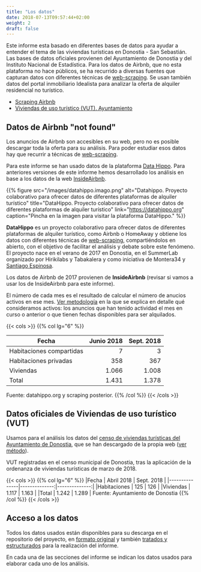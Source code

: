 ```yaml
---
title: "Los datos"
date: 2018-07-13T09:57:44+02:00
weight: 2
draft: false
---
```


Este informe esta basado en diferentes bases de datos para ayudar a entender el tema de las viviendas turísticas en Donostia - San Sebastián. Las bases de datos oficiales provienen del Ayuntamiento de Donostia y del Instituto Nacional de Estadística. Para los datos de Airbnb, que no esta plataforma no hace públicos, se ha recurrido a diversas fuentes que capturan datos con diferentes técnicas de [web-scraping](https://es.wikipedia.org/wiki/Web_scraping). Se usan también datos del portal inmobiliario Idealista para analizar la oferta de alquiler residencial no turístico.

+ [Scraping Airbnb](#datos-de-airbnb)
+ [Viviendas de uso turístico (VUT). Ayuntamiento](#datos-oficiales-de-viviendas-de-uso-turístico-vut)

## Datos de Airbnb "not found"

Los anuncios de Airbnb son accesibles en su web, pero no es posible descargar toda la oferta para su análisis. Para poder estudiar esos datos hay que recurrir a técnicas de [web-scraping](https://es.wikipedia.org/wiki/Web_scraping). 

Para este informe se han usado datos de la plataforma [Data Hippo](https://datahippo.org). Para anteriores versiones de este informe hemos desarrollado los análisis en base a los datos de la web [InsideAirbnb](http://insideairbnb.com).

{{% figure src="/images/datahippo.imago.png" alt="Datahippo. Proyecto colaborativo para ofrecer datos de diferentes plataformas de alquiler turístico" title="DataHippo. Proyecto colaborativo para ofrecer datos de diferentes plataformas de alquiler turístico" link="https://datahippo.org" caption="Pincha en la imagen para visitar la plataforma DataHippo." %}}

**DataHippo** es un proyecto colaborativo para ofrecer datos de diferentes plataformas de alquiler turístico, como Airbnb o HomeAway y obtiene los datos con diferentes técnicas de [web-scraping](https://es.wikipedia.org/wiki/Web_scraping), compartiéndolos en abierto, con el objetivo de facilitar el análisis y debate sobre este fenómeno. El proyecto nace en el verano de 2017 en Donostia, en el SummerLab organizado por Hirikilabs y Tabakalera y como iniciativa de Montera34 y [Santiago Espinosa](http://saigesp.es).

Los datos de Airbnb de 2017 provienen de **InsideAirbnb** (revisar si vamos a usar los de InsideAirbnb para este informe).

El número de cada mes es el resultado de calcular el número de anucios activos en ese mes. [Ver metodología](/metodologia/anuncios-activos/) en la que se explica en detalle qué consideramos activos: los anuncios que han tenido actividad el mes en curso o anterior o que tienen fechas disponibles para ser alquilados.

{{< cols >}}
{{% col lg="6" %}}

|Fecha 		|    Junio 2018	|    Sept. 2018	|
|---------------|--------------:|--------------:|
|Habitaciones compartidas	| 7		| 3		|
|Habitaciones privadas	| 358		| 367		|
|Viviendas	| 1.066		| 1.008	|
|Total		| 1.431		| 1.378		|

Fuente: datahippo.org y scraping posterior.
{{% /col %}}
{{< /cols >}}

## Datos oficiales de Viviendas de uso turístico (VUT)

Usamos para el análisis los datos del [censo de viviendas turísticas del Ayuntamiento de Donostia](https://www.donostia.eus/ataria/es/web/hirigintza/censo-de-viviendas-turisticas), que se han descargado de la propia web ([ver método](https://wiki.montera34.com/airbnb/pregunta/analisis-vut-ordenanza-donostia)).

VUT registradas en el censo municipal de Donostia, tras la aplicación de la ordenanza de viviendas turísticas de marzo de 2018.

{{< cols >}}
{{% col lg="6" %}}
|Fecha 		|    Abril 2018	|    Sept. 2018	|
|---------------|--------------:|--------------:|
|Habitaciones	| 125		| 126		|
|Viviendas	| 1.117		| 1.163		|
|Total		| 1.242		| 1.289		|
Fuente: Ayuntamiento de Donostia
{{% /col %}}
{{< /cols >}}

## Acceso a los datos

Todos los datos usados están disponibles para su descarga en el repositorio del proyecto, en [formato original](https://github.com/montera34/airbnbeuskadi/tree/master/data/original) y también [tratados y estructurados](https://github.com/montera34/airbnbeuskadi/tree/master/data/output) para la realización del informe.

En cada una de las secciones del informe se indican los datos usados para elaborar cada uno de los análisis.


